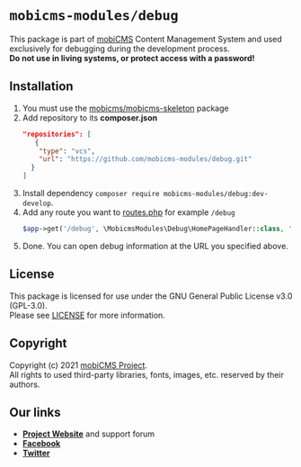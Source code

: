 # `mobicms-modules/debug`

This package is part of [mobiCMS](https://github.com/mobicms) Content Management System
and used exclusively for debugging during the development process.  
**Do not use in living systems, or protect access with a password!**


## Installation
1. You must use the [mobicms/mobicms-skeleton](https://github.com/mobicms/mobicms-skeleton) package
2. Add repository to its **composer.json**  
    ```JSON
    "repositories": [
       {
        "type": "vcs",
        "url": "https://github.com/mobicms-modules/debug.git"
      }
    ]
    ```
3. Install dependency `composer require mobicms-modules/debug:dev-develop`.
4. Add any route you want to [routes.php](https://github.com/mobicms/mobicms-skeleton/blob/develop/mobicms/config/routes.php)
for example `/debug`
    ```php
    $app->get('/debug', \MobicmsModules\Debug\HomePageHandler::class, 'home');
    ```
5. Done. You can open debug information at the URL you specified above.

## License
This package is licensed for use under the GNU General Public License v3.0 (GPL-3.0).  
Please see [LICENSE](https://github.com/mobicms-modules/stub/blob/develop/LICENSE) for more information.


## Copyright
Copyright (c) 2021 [mobiCMS Project](https://mobicms.org).  
All rights to used third-party libraries, fonts, images, etc. reserved by their authors.


## Our links
- [**Project Website**](https://mobicms.org) and support forum
- [**Facebook**](https://www.facebook.com/mobicms)
- [**Twitter**](https://twitter.com/mobicms)
